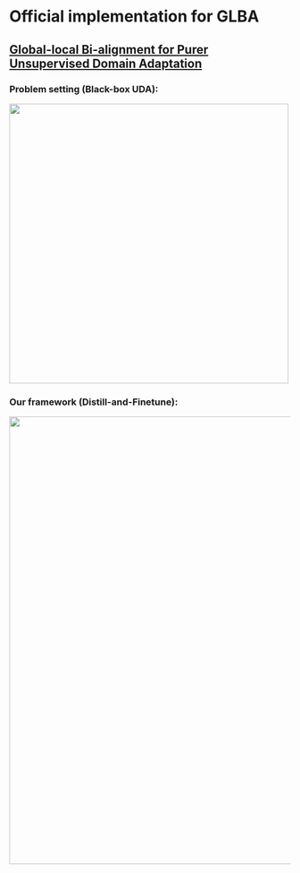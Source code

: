 # Official implementation for **GLBA**

## [**Global-local Bi-alignment for Purer Unsupervised Domain Adaptation**](https://arxiv.org/abs/2104.01539)

### Problem setting (Black-box UDA):  

<img src="figs/problem.png" width="500" div align=center/>

### Our framework (Distill-and-Finetune):  

<img src="figs/method.png" width="800" div align=center/>
